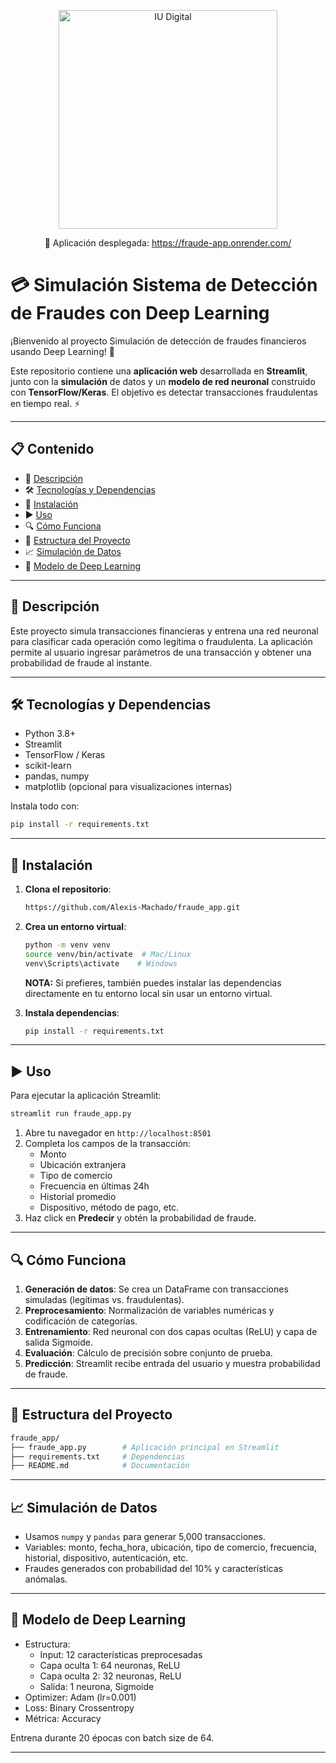 <p align="center">
  <img src="https://www.iudigital.edu.co/images/11.-IU-DIGITAL.png" alt="IU Digital" width="350">
</p>

<p align="center">
  🚀 Aplicación desplegada:  
  <a href="https://fraude-app.onrender.com/" target="_blank">
    https://fraude-app.onrender.com/
  </a>
</p>

# 💳 Simulación Sistema de Detección de Fraudes con Deep Learning

¡Bienvenido al proyecto Simulación de detección de fraudes financieros usando Deep Learning! 🎉

Este repositorio contiene una **aplicación web** desarrollada en **Streamlit**, junto con la **simulación** de datos y un **modelo de red neuronal** construido con **TensorFlow/Keras**. El objetivo es detectar transacciones fraudulentas en tiempo real. ⚡️

---

## 📋 Contenido

- 🧩 [Descripción](#-descripción)
- 🛠️ [Tecnologías y Dependencias](#️-tecnologías-y-dependencias)
- 🚀 [Instalación](#-instalación)
- ▶️ [Uso](#️-uso)
- 🔍 [Cómo Funciona](#-cómo-funciona)
- 📂 [Estructura del Proyecto](#-estructura-del-proyecto)
- 📈 [Simulación de Datos](#-simulación-de-datos)
- 🧠 [Modelo de Deep Learning](#-modelo-de-deep-learning)

---

## 📖 Descripción

Este proyecto simula transacciones financieras y entrena una red neuronal para clasificar cada operación como legítima o fraudulenta. La aplicación permite al usuario ingresar parámetros de una transacción y obtener una probabilidad de fraude al instante.

---

## 🛠️ Tecnologías y Dependencias

- Python 3.8+
- Streamlit
- TensorFlow / Keras
- scikit-learn
- pandas, numpy
- matplotlib (opcional para visualizaciones internas)

Instala todo con:
```bash
pip install -r requirements.txt
```

---

## 🚀 Instalación

1. **Clona el repositorio**:
   ```bash
   https://github.com/Alexis-Machado/fraude_app.git
   ```

2. **Crea un entorno virtual**:
   ```bash
   python -m venv venv
   source venv/bin/activate  # Mac/Linux
   venv\Scripts\activate    # Windows
   ```

   **NOTA:** Si prefieres, también puedes instalar las dependencias directamente en tu entorno local sin usar un entorno virtual.

3. **Instala dependencias**:
   ```bash
   pip install -r requirements.txt
   ```

---

## ▶️ Uso

Para ejecutar la aplicación Streamlit:
```bash
streamlit run fraude_app.py
```

1. Abre tu navegador en `http://localhost:8501`
2. Completa los campos de la transacción:
   - Monto
   - Ubicación extranjera
   - Tipo de comercio
   - Frecuencia en últimas 24h
   - Historial promedio
   - Dispositivo, método de pago, etc.
3. Haz click en **Predecir** y obtén la probabilidad de fraude.

---

## 🔍 Cómo Funciona

1. **Generación de datos**: Se crea un DataFrame con transacciones simuladas (legítimas vs. fraudulentas).
2. **Preprocesamiento**: Normalización de variables numéricas y codificación de categorías.
3. **Entrenamiento**: Red neuronal con dos capas ocultas (ReLU) y capa de salida Sigmoide.
4. **Evaluación**: Cálculo de precisión sobre conjunto de prueba.
5. **Predicción**: Streamlit recibe entrada del usuario y muestra probabilidad de fraude.

---

## 📂 Estructura del Proyecto

```bash
fraude_app/
├── fraude_app.py        # Aplicación principal en Streamlit
├── requirements.txt     # Dependencias
├── README.md            # Documentación 

```

---

## 📈 Simulación de Datos

- Usamos `numpy` y `pandas` para generar 5,000 transacciones.
- Variables: monto, fecha_hora, ubicación, tipo de comercio, frecuencia, historial, dispositivo, autenticación, etc.
- Fraudes generados con probabilidad del 10% y características anómalas.

---

## 🧠 Modelo de Deep Learning

- Estructura:
  - Input: 12 características preprocesadas
  - Capa oculta 1: 64 neuronas, ReLU
  - Capa oculta 2: 32 neuronas, ReLU
  - Salida: 1 neurona, Sigmoide
- Optimizer: Adam (lr=0.001)
- Loss: Binary Crossentropy
- Métrica: Accuracy

Entrena durante 20 épocas con batch size de 64.

---
